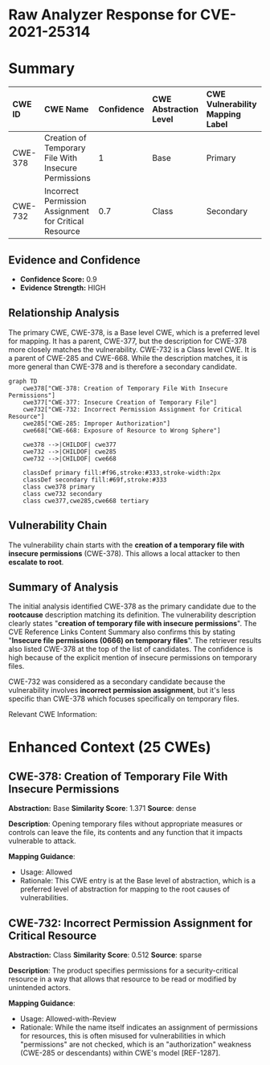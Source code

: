 # Raw Analyzer Response for CVE-2021-25314

# Summary
| CWE ID  | CWE Name                                          | Confidence | CWE Abstraction Level | CWE Vulnerability Mapping Label | CWE-Vulnerability Mapping Notes |
| :------- | :------------------------------------------------ | :--------- | :-------------------- | :------------------------------ | :------------------------------ |
| CWE-378 | Creation of Temporary File With Insecure Permissions | 1          | Base                  | Primary                         | Allowed                       |
| CWE-732 | Incorrect Permission Assignment for Critical Resource | 0.7        | Class                 | Secondary                       | Allowed-with-Review           |

## Evidence and Confidence

*   **Confidence Score:** 0.9
*   **Evidence Strength:** HIGH

## Relationship Analysis
The primary CWE, CWE-378, is a Base level CWE, which is a preferred level for mapping. It has a parent, CWE-377, but the description for CWE-378 more closely matches the vulnerability.
CWE-732 is a Class level CWE. It is a parent of CWE-285 and CWE-668. While the description matches, it is more general than CWE-378 and is therefore a secondary candidate.

```mermaid
graph TD
    cwe378["CWE-378: Creation of Temporary File With Insecure Permissions"]
    cwe377["CWE-377: Insecure Creation of Temporary File"]
    cwe732["CWE-732: Incorrect Permission Assignment for Critical Resource"]
    cwe285["CWE-285: Improper Authorization"]
    cwe668["CWE-668: Exposure of Resource to Wrong Sphere"]

    cwe378 -->|CHILDOF| cwe377
    cwe732 -->|CHILDOF| cwe285
    cwe732 -->|CHILDOF| cwe668
    
    classDef primary fill:#f96,stroke:#333,stroke-width:2px
    classDef secondary fill:#69f,stroke:#333
    class cwe378 primary
    class cwe732 secondary
    class cwe377,cwe285,cwe668 tertiary
```

## Vulnerability Chain
The vulnerability chain starts with the **creation of a temporary file with insecure permissions** (CWE-378). This allows a local attacker to then **escalate to root**.

## Summary of Analysis
The initial analysis identified CWE-378 as the primary candidate due to the **rootcause** description matching its definition. The vulnerability description clearly states "**creation of temporary file with insecure permissions**". The CVE Reference Links Content Summary also confirms this by stating "**Insecure file permissions (0666) on temporary files**". The retriever results also listed CWE-378 at the top of the list of candidates. The confidence is high because of the explicit mention of insecure permissions on temporary files.

CWE-732 was considered as a secondary candidate because the vulnerability involves **incorrect permission assignment**, but it's less specific than CWE-378 which focuses specifically on temporary files.

Relevant CWE Information:

# Enhanced Context (25 CWEs)

## CWE-378: Creation of Temporary File With Insecure Permissions
**Abstraction:** Base
**Similarity Score**: 1.371
**Source**: dense

**Description**:
Opening temporary files without appropriate measures or controls can leave the file, its contents and any function that it impacts vulnerable to attack.

**Mapping Guidance**:
- Usage: Allowed
- Rationale: This CWE entry is at the Base level of abstraction, which is a preferred level of abstraction for mapping to the root causes of vulnerabilities.

## CWE-732: Incorrect Permission Assignment for Critical Resource
**Abstraction:** Class
**Similarity Score**: 0.512
**Source**: sparse

**Description**:
The product specifies permissions for a security-critical resource in a way that allows that resource to be read or modified by unintended actors.

**Mapping Guidance**:
- Usage: Allowed-with-Review
- Rationale: While the name itself indicates an assignment of permissions for resources, this is often misused for vulnerabilities in which "permissions" are not checked, which is an "authorization" weakness (CWE-285 or descendants) within CWE's model [REF-1287].